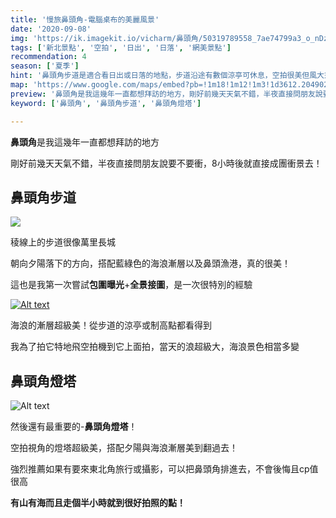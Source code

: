 ```yaml
---
title: '慢旅鼻頭角-電腦桌布的美麗風景'
date: '2020-09-08'
img: 'https://ik.imagekit.io/vicharm/鼻頭角/50319789558_7ae74799a3_o_nDz_u3VUP.jpeg?updatedAt=1637215858452'
tags: ['新北景點', '空拍', '日出', '日落', '網美景點']
recommendation: 4
season: ['夏季']
hint: '鼻頭角步道是適合看日出或日落的地點，步道沿途有數個涼亭可休息，空拍很美但風大須注意，秋冬因東北季風關係易下雨' 
map: 'https://www.google.com/maps/embed?pb=!1m18!1m12!1m3!1d3612.2049021035423!2d121.92127661600465!3d25.128762583928154!2m3!1f0!2f0!3f0!3m2!1i1024!2i768!4f13.1!3m3!1m2!1s0x345d4395d2f6f86f%3A0x1d2be7b9e292447d!2z6by76aCt6KeS56ic6LC35q2l6YGT!5e0!3m2!1szh-TW!2stw!4v1635072846117!5m2!1szh-TW!2stw'
preview: '鼻頭角是我這幾年一直都想拜訪的地方，剛好前幾天天氣不錯，半夜直接問朋友說要不要衝，8小時後就直接成團衝景去！'
keyword: ['鼻頭角', '鼻頭角步道', '鼻頭角燈塔']

---
```

**鼻頭角**是我這幾年一直都想拜訪的地方

剛好前幾天天氣不錯，半夜直接問朋友說要不要衝，8小時後就直接成團衝景去！

## 鼻頭角步道
![](https://ik.imagekit.io/vicharm/鼻頭角/50319289022_9a55220e77_o_hz3fdPWR5.jpeg?updatedAt=1637215848535&tr=h-1024)

稜線上的步道很像萬里長城

朝向夕陽落下的方向，搭配藍綠色的海浪漸層以及鼻頭漁港，真的很美！

這也是我第一次嘗試**包圍曝光**+**全景接圖**，是一次很特別的經驗

[![Alt text](https://ik.imagekit.io/vicharm/鼻頭角/50320638932_d30a439002_o__1__WPb2DHKzI5r.jpeg?updatedAt=1637215863649&tr=h-1024)](https://www.instagram.com/p/CE_e5sFMidN/)

海浪的漸層超級美！從步道的涼亭或制高點都看得到

我為了拍它特地飛空拍機到它上面拍，當天的浪超級大，海浪景色相當多變

## 鼻頭角燈塔

![Alt text](https://ik.imagekit.io/vicharm/鼻頭角/50319789558_7ae74799a3_o_nDz_u3VUP.jpeg?updatedAt=1637215858452&tr=h-1024)

然後還有最重要的-**鼻頭角燈塔**！

空拍視角的燈塔超級美，搭配夕陽與海浪漸層美到翻過去！

強烈推薦如果有要來東北角旅行或攝影，可以把鼻頭角排進去，不會後悔且cp值很高

**有山有海而且走個半小時就到很好拍照的點！**


